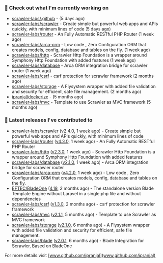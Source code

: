 ### 👷 Check out what I'm currently working on

- [scrawler-labs/.github](https://github.com/scrawler-labs/.github) -  (5 days ago)
- [scrawler-labs/scrawler](https://github.com/scrawler-labs/scrawler) - Create simple but powerful web apps and APIs quickly, with minimum lines of code (5 days ago)
- [scrawler-labs/router](https://github.com/scrawler-labs/router) - An Fully Automatic RESTful PHP Router (1 week ago)
- [scrawler-labs/arca-orm](https://github.com/scrawler-labs/arca-orm) -  Low code , Zero Configuration ORM that creates models, config, database and tables on the fly. (1 week ago)
- [scrawler-labs/http](https://github.com/scrawler-labs/http) - Scrawler Http Foundation is a wrapper around Symphony Http Foundation with added features (1 week ago)
- [scrawler-labs/database](https://github.com/scrawler-labs/database) - Arca ORM integration bridge for scrawler router (1 week ago)
- [scrawler-labs/csrf](https://github.com/scrawler-labs/csrf) - csrf protection for scrawler framework (2 months ago)
- [scrawler-labs/storage](https://github.com/scrawler-labs/storage) - A Flysystem wrapper with added file validation and security for efficient, safe file management. (2 months ago)
- [ipranjal/dockerize](https://github.com/ipranjal/dockerize) -  (5 months ago)
- [scrawler-labs/mvc](https://github.com/scrawler-labs/mvc) - Template to use Scrawler as MVC framework (5 months ago)

### 🔭 Latest releases I've contributed to

- [scrawler-labs/scrawler](https://github.com/scrawler-labs/scrawler) ([v2.4.0](https://github.com/scrawler-labs/scrawler/releases/tag/v2.4.0), 1 week ago) - Create simple but powerful web apps and APIs quickly, with minimum lines of code
- [scrawler-labs/router](https://github.com/scrawler-labs/router) ([v4.3.0](https://github.com/scrawler-labs/router/releases/tag/v4.3.0), 1 week ago) - An Fully Automatic RESTful PHP Router
- [scrawler-labs/http](https://github.com/scrawler-labs/http) ([v2.3.0](https://github.com/scrawler-labs/http/releases/tag/v2.3.0), 1 week ago) - Scrawler Http Foundation is a wrapper around Symphony Http Foundation with added features
- [scrawler-labs/database](https://github.com/scrawler-labs/database) ([v2.1.0](https://github.com/scrawler-labs/database/releases/tag/v2.1.0), 1 week ago) - Arca ORM integration bridge for scrawler router
- [scrawler-labs/arca-orm](https://github.com/scrawler-labs/arca-orm) ([v4.2.0](https://github.com/scrawler-labs/arca-orm/releases/tag/v4.2.0), 1 week ago) -  Low code , Zero Configuration ORM that creates models, config, database and tables on the fly.
- [EFTEC/BladeOne](https://github.com/EFTEC/BladeOne) ([4.18](https://github.com/EFTEC/BladeOne/releases/tag/4.18), 2 months ago) - The standalone version Blade Template Engine without Laravel in a single php file and without dependencies
- [scrawler-labs/csrf](https://github.com/scrawler-labs/csrf) ([v1.3.0](https://github.com/scrawler-labs/csrf/releases/tag/v1.3.0), 2 months ago) - csrf protection for scrawler framework
- [scrawler-labs/mvc](https://github.com/scrawler-labs/mvc) ([v2.1.1](https://github.com/scrawler-labs/mvc/releases/tag/v2.1.1), 5 months ago) - Template to use Scrawler as MVC framework
- [scrawler-labs/storage](https://github.com/scrawler-labs/storage) ([v2.1.0](https://github.com/scrawler-labs/storage/releases/tag/v2.1.0), 6 months ago) - A Flysystem wrapper with added file validation and security for efficient, safe file management.
- [scrawler-labs/blade](https://github.com/scrawler-labs/blade) ([v2.0.1](https://github.com/scrawler-labs/blade/releases/tag/v2.0.1), 6 months ago) - Blade Integration for Scrawler, Based on BladeOne

For more details visit [www.github.com/ipranjal](www.github.com/ipranjal)

